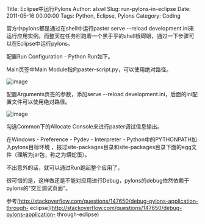 Title: Eclipse中运行Pylons
Author: alswl
Slug: run-pylons-in-eclipse
Date: 2011-05-16 00:00:00
Tags: Python, Eclipse, Pylons
Category: Coding

官方中pylons都是通过在shell中运行paster serve --reload
development.ini来运行应用实例。而整天在任务栏跑着一个黑乎乎的shell很碍眼，通过一下步骤可以在Eclipse中运行pylons。

配置Run Configuration - Python Run如下。

Main页签中Main Module指向paster-script.py，可以使用绝对路径。

![image](https://ohsolnxaa.qnssl.com/2011/05/eclipse-main.png)

配置Arguments页签的参数，添加serve --reload development.ini，后面的ini配置文件可以使用绝对路径。

![image](https://ohsolnxaa.qnssl.com/2011/05/eclipse-arguments.png)

勾选Common下的Allocate Console来进行paster调试信息输出。

在Windows - Preference - Pydev - Interpreter - Python中的PYTHONPATH加入pylons目标环境
，报过site-packages目录和site-packages目录下面的egg文件（理解为jar包，称之为蟒蛇蛋）。

不出意外的话，就可以通过Run跑起整个应用了。

很可惜的是，这样做还是不能对应用进行Debug，pylons的debug依然依赖于pylons的"交互调试页面"。

参考[http://stackoverflow.com/questions/147650/debug-pylons-application-through-
eclipse](http://stackoverflow.com/questions/147650/debug-pylons-application-
through-eclipse)

